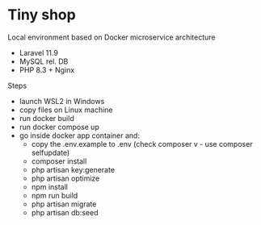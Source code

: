 # Tiny shop

Local environment based on Docker microservice architecture
- Laravel 11.9
- MySQL rel. DB
- PHP 8.3 + Nginx


Steps
- launch WSL2 in Windows
- copy files on Linux machine
- run docker build
- run docker compose up
- go inside docker app container and:
    - copy the .env.example to .env
    (check composer v - use composer selfupdate)
    - composer install
    - php artisan key:generate
    - php artisan optimize
    - npm install
    - npm run build
    - php artisan migrate
    - php artisan db:seed


